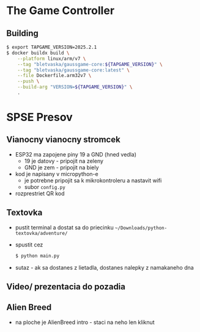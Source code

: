 # The Game Controller

## Building

```bash
$ export TAPGAME_VERSION=2025.2.1
$ docker buildx build \
    --platform linux/arm/v7 \
    --tag "bletvaska/gaussgame-core:${TAPGAME_VERSION}" \
    --tag "bletvaska/gaussgame-core:latest" \
    --file Dockerfile.arm32v7 \
    --push \
    --build-arg "VERSION=${TAPGAME_VERSION}" \
    .
```



# SPSE Presov

## Vianocny vianocny stromcek

* ESP32 ma zapojene piny 19 a GND (hned vedla)
    * 19 je datovy - pripojit na zeleny
    * GND je zem - pripojit na biely
* kod je napisany v micropython-e
    * je potrebne pripojit sa k mikrokontroleru a nastavit wifi
    * subor `config.py`
* rozprestriet QR kod


## Textovka

* pustit terminal a dostat sa do priecinku `~/Downloads/python-textovka/adventure/`
* spustit cez

    ```bash
    $ python main.py
    ```
* sutaz - ak sa dostanes z lietadla, dostanes nalepky z namakaneho dna


## Video/ prezentacia do pozadia


## Alien Breed

* na ploche je AlienBreed intro - staci na neho len kliknut
